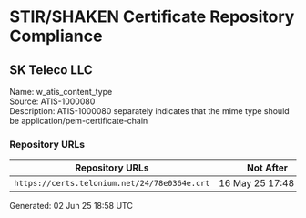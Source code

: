 # STIR/SHAKEN Certificate Repository Compliance

## SK Teleco LLC

Name: w_atis_content_type\
Source: ATIS-1000080\
Description: ATIS-1000080 separately indicates that the mime type should be application/pem-certificate-chain
### Repository URLs

| Repository URLs | Not After |  Problems | Link |
|-----------------|-----------|-----------|------|
| `https://certs.telonium.net/24/78e0364e.crt` | 16&#160;May&#160;25&#160;17:48&#160;UTC | true | [view](../../REPOS/c6bcca1d56ebac9d2ede122de2c96ca6932d05b6/README.md) |


Generated: 02 Jun 25 18:58 UTC